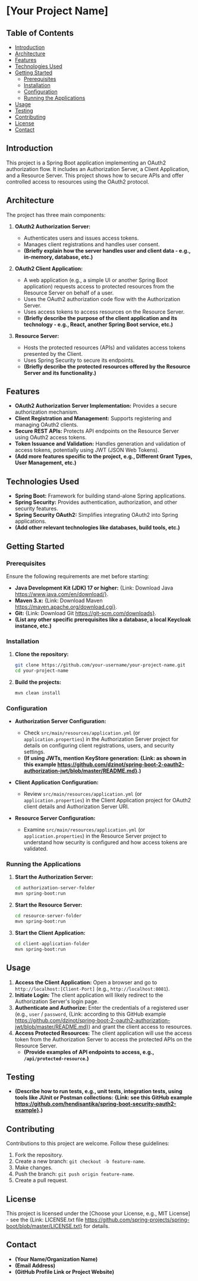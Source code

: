 # [Your Project Name]

## Table of Contents

*   [Introduction](#introduction)
*   [Architecture](#architecture)
*   [Features](#features)
*   [Technologies Used](#technologies-used)
*   [Getting Started](#getting-started)
    *   [Prerequisites](#prerequisites)
    *   [Installation](#installation)
    *   [Configuration](#configuration)
    *   [Running the Applications](#running-the-applications)
*   [Usage](#usage)
*   [Testing](#testing)
*   [Contributing](#contributing)
*   [License](#license)
*   [Contact](#contact)

## Introduction

This project is a Spring Boot application implementing an OAuth2 authorization flow. It includes an Authorization Server, a Client Application, and a Resource Server. This project shows how to secure APIs and offer controlled access to resources using the OAuth2 protocol.

## Architecture

The project has three main components:

1.  **OAuth2 Authorization Server:**
    *   Authenticates users and issues access tokens.
    *   Manages client registrations and handles user consent.
    *   **(Briefly explain how the server handles user and client data - e.g., in-memory, database, etc.)**

2.  **OAuth2 Client Application:**
    *   A web application (e.g., a simple UI or another Spring Boot application) requests access to protected resources from the Resource Server on behalf of a user.
    *   Uses the OAuth2 authorization code flow with the Authorization Server.
    *   Uses access tokens to access resources on the Resource Server.
    *   **(Briefly describe the purpose of the client application and its technology - e.g., React, another Spring Boot service, etc.)**

3.  **Resource Server:**
    *   Hosts the protected resources (APIs) and validates access tokens presented by the Client.
    *   Uses Spring Security to secure its endpoints.
    *   **(Briefly describe the protected resources offered by the Resource Server and its functionality.)**

## Features

*   **OAuth2 Authorization Server Implementation:** Provides a secure authorization mechanism.
*   **Client Registration and Management:** Supports registering and managing OAuth2 clients.
*   **Secure REST APIs:** Protects API endpoints on the Resource Server using OAuth2 access tokens.
*   **Token Issuance and Validation:** Handles generation and validation of access tokens, potentially using JWT (JSON Web Tokens).
*   **(Add more features specific to the project, e.g., Different Grant Types, User Management, etc.)**

## Technologies Used

*   **Spring Boot:** Framework for building stand-alone Spring applications.
*   **Spring Security:** Provides authentication, authorization, and other security features.
*   **Spring Security OAuth2:** Simplifies integrating OAuth2 into Spring applications.
*   **(Add other relevant technologies like databases, build tools, etc.)**

## Getting Started

### Prerequisites

Ensure the following requirements are met before starting:

*   **Java Development Kit (JDK) 17 or higher:** {Link: Download Java https://www.java.com/en/download/}.
*   **Maven 3.x:** {Link: Download Maven https://maven.apache.org/download.cgi}.
*   **Git:** {Link: Download Git https://git-scm.com/downloads}.
*   **(List any other specific prerequisites like a database, a local Keycloak instance, etc.)**

### Installation

1.  **Clone the repository:**
    ```bash
    git clone https://github.com/your-username/your-project-name.git
    cd your-project-name
    ```

2.  **Build the projects:**
    ```bash
    mvn clean install
    ```

### Configuration

*   **Authorization Server Configuration:**
    *   Check `src/main/resources/application.yml` (or `application.properties`) in the Authorization Server project for details on configuring client registrations, users, and security settings.
    *   **(If using JWTs, mention KeyStore generation: {Link: as shown in this example https://github.com/dzinot/spring-boot-2-oauth2-authorization-jwt/blob/master/README.md}.)**

*   **Client Application Configuration:**
    *   Review `src/main/resources/application.yml` (or `application.properties`) in the Client Application project for OAuth2 client details and Authorization Server URI.

*   **Resource Server Configuration:**
    *   Examine `src/main/resources/application.yml` (or `application.properties`) in the Resource Server project to understand how security is configured and how access tokens are validated.

### Running the Applications

1.  **Start the Authorization Server:**
    ```bash
    cd authorization-server-folder
    mvn spring-boot:run
    ```

2.  **Start the Resource Server:**
    ```bash
    cd resource-server-folder
    mvn spring-boot:run
    ```

3.  **Start the Client Application:**
    ```bash
    cd client-application-folder
    mvn spring-boot:run
    ```

## Usage

1.  **Access the Client Application:** Open a browser and go to `http://localhost:[Client-Port]` (e.g., `http://localhost:8081`).
2.  **Initiate Login:** The client application will likely redirect to the Authorization Server's login page.
3.  **Authenticate and Authorize:** Enter the credentials of a registered user (e.g., `user` / `password`, {Link: according to this GitHub example https://github.com/dzinot/spring-boot-2-oauth2-authorization-jwt/blob/master/README.md}) and grant the client access to resources.
4.  **Access Protected Resources:** The client application will use the access token from the Authorization Server to access the protected APIs on the Resource Server.
    *   **(Provide examples of API endpoints to access, e.g., `/api/protected-resource`.)**

## Testing

*   **(Describe how to run tests, e.g., unit tests, integration tests, using tools like JUnit or Postman collections: {Link: see this GitHub example https://github.com/hendisantika/spring-boot-security-oauth2-example}.)**

## Contributing

Contributions to this project are welcome. Follow these guidelines:

1.  Fork the repository.
2.  Create a new branch: `git checkout -b feature-name`.
3.  Make changes.
4.  Push the branch: `git push origin feature-name`.
5.  Create a pull request.

## License

This project is licensed under the [Choose your License, e.g., MIT License] - see the {Link: LICENSE.txt file https://github.com/spring-projects/spring-boot/blob/master/LICENSE.txt} for details.

## Contact

*   **(Your Name/Organization Name)**
*   **(Email Address)**
*   **(GitHub Profile Link or Project Website)**
